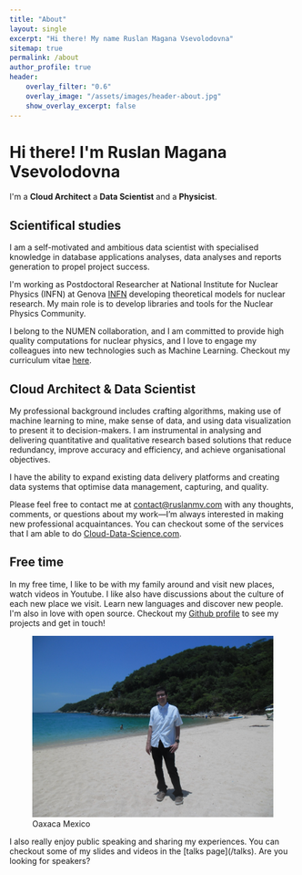 ```yaml
---
title: "About"
layout: single
excerpt: "Hi there! My name Ruslan Magana Vsevolodovna"
sitemap: true
permalink: /about
author_profile: true
header:
    overlay_filter: "0.6"
    overlay_image: "/assets/images/header-about.jpg"
    show_overlay_excerpt: false
---
```


# Hi there! I'm Ruslan Magana Vsevolodovna

I'm a **Cloud Architect** a **Data Scientist** and a **Physicist**.

## Scientifical  studies

I am a self-motivated and ambitious data scientist with specialised knowledge in database applications analyses, data analyses and reports generation to propel project success.

I'm working as Postdoctoral Researcher at National Institute for Nuclear Physics (INFN) at Genova [INFN](https://www.ge.infn.it) developing theoretical models for nuclear research.  My main role is to develop libraries and tools for the Nuclear Physics Community. 

I belong to the NUMEN collaboration, and I am  committed to provide high quality computations for nuclear physics,  and I love to engage my colleagues into new technologies such as Machine Learning. Checkout my curriculum vitae [here](https://cloud-data-science.com/).

## Cloud Architect  & Data Scientist



My professional background includes crafting algorithms, making use of machine learning to mine, make sense of data, and using data visualization to present it to decision-makers. I am instrumental in analysing and delivering quantitative and qualitative research based solutions that reduce redundancy, improve accuracy and efficiency, and achieve organisational objectives. 

I have the ability to expand existing data delivery platforms and creating data systems that optimise data management, capturing, and quality. 

Please feel free to contact me at contact@ruslanmv.com with any thoughts, comments, or questions about my work—I’m always interested in making new professional acquaintances. You can checkout some of  the services that I am able to do  [Cloud-Data-Science.com](https://cloud-data-science.com/index.php/services/).



## Free time

In my free time, I like to  be with my family around and visit new places, watch videos in Youtube. I like also have discussions about the culture of each new place we visit. Learn new languages and discover new people. I'm also in love with open source. Checkout my [<i class="fab fa-github"></i>  Github profile](https://github.com/ruslanmv) to see my projects and get in touch!




<figure>
  <img src="/assets/images/attachment-about.jpg" alt="Oaxaca Mexico">
  <figcaption>Oaxaca Mexico</figcaption>
</figure>
I also really enjoy public speaking and sharing my experiences. You can checkout some of my slides and videos in the [talks page](/talks). Are you looking for speakers?


